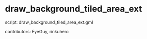 draw_background_tiled_area_ext
==============================

script: draw_background_tiled_area_ext.gml

contributors: EyeGuy, rinkuhero
